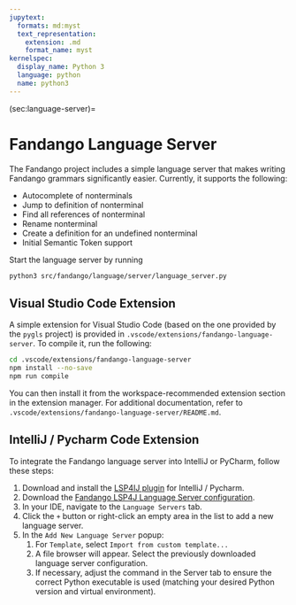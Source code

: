 ```yaml
---
jupytext:
  formats: md:myst
  text_representation:
    extension: .md
    format_name: myst
kernelspec:
  display_name: Python 3
  language: python
  name: python3
---
```


(sec:language-server)=
# Fandango Language Server

The Fandango project includes a simple language server that makes writing Fandango grammars significantly easier. Currently, it supports the following:
- Autocomplete of nonterminals
- Jump to definition of nonterminal
- Find all references of nonterminal
- Rename nonterminal
- Create a definition for an undefined nonterminal
- Initial Semantic Token support

Start the language server by running

```bash
python3 src/fandango/language/server/language_server.py
```

## Visual Studio Code Extension

A simple extension for Visual Studio Code (based on the one provided by the `pygls` project) is provided in `.vscode/extensions/fandango-language-server`. To compile it, run the following:

```bash
cd .vscode/extensions/fandango-language-server
npm install --no-save
npm run compile
```

You can then install it from the workspace-recommended extension section in the extension manager. For additional documentation, refer to `.vscode/extensions/fandango-language-server/README.md`.

## IntelliJ / Pycharm Code Extension
To integrate the Fandango language server into IntelliJ or PyCharm, follow these steps:

1. Download and install the [LSP4IJ plugin](https://plugins.jetbrains.com/plugin/23257-lsp4ij) for IntelliJ / Pycharm.
2. Download the [Fandango LSP4J Language Server configuration](lsp4ij-fandangospec.zip).
3. In your IDE, navigate to the `Language Servers` tab.
4. Click the `+` button or right-click an empty area in the list to add a new language server.
5. In the `Add New Language Server` popup:
   1. For `Template`, select `Import from custom template...`
   2. A file browser will appear. Select the previously downloaded language server configuration.
   3. If necessary, adjust the command in the Server tab to ensure the correct Python executable is used (matching your desired Python version and virtual environment).
